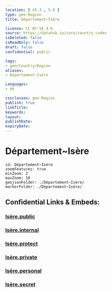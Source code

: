 ```yaml
---
location: [ 45.3 , 5.6 ] 
type: geo-Region
title: Département~Isère

license: CC BY-SA 4.0
source: https://datahub.io/core/country-codes
isDeleted: false
isReadOnly: false
draft: false
confidential: public

tags:
- geo/Country/Region
aliases:
- Département~Isère

Languages:
- de

cssclasses: geo-Region
publish: true
linkTitle: 
keywords: 
layout: 
publishDate: 
expiryDate: 
---
```


# Département~Isère

```leaflet
id: Département~Isère
zoomFeatures: true 
minZoom: 2 
maxZoom: 18
geojsonFolder: ./Département~Isère/
markerFolder: ./Département~Isère/
```


## Confidential Links & Embeds: 

### [Isère.public](/_public/\Earth\Continent\Europe\Europe~West\France\regions~France\Auvergne-Rhône-Alpes\departments~Auvergne-Rhône-AlpesIsère.public.md) 

### [Isère.internal](/_internal/\Earth\Continent\Europe\Europe~West\France\regions~France\Auvergne-Rhône-Alpes\departments~Auvergne-Rhône-AlpesIsère.internal.md) 

### [Isère.protect](/_protect/\Earth\Continent\Europe\Europe~West\France\regions~France\Auvergne-Rhône-Alpes\departments~Auvergne-Rhône-AlpesIsère.protect.md) 

### [Isère.private](/_private/\Earth\Continent\Europe\Europe~West\France\regions~France\Auvergne-Rhône-Alpes\departments~Auvergne-Rhône-AlpesIsère.private.md) 

### [Isère.personal](/_personal/\Earth\Continent\Europe\Europe~West\France\regions~France\Auvergne-Rhône-Alpes\departments~Auvergne-Rhône-AlpesIsère.personal.md) 

### [Isère.secret](/_secret/\Earth\Continent\Europe\Europe~West\France\regions~France\Auvergne-Rhône-Alpes\departments~Auvergne-Rhône-AlpesIsère.secret.md)

